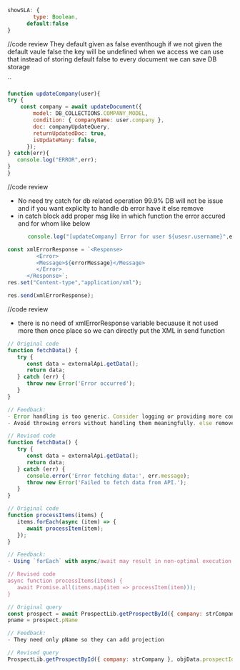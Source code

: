 
```js
showSLA: {
		type: Boolean,
      default:false
}
```

//code review
They default given as false eventhough if we not given the default vaule false the key will be undefined when we access we can use that instead of storing default false to every document we can save DB storage 

``

```js
function updateCompany(user){
try {
    const company = await updateDocument({
        model: DB_COLLECTIONS.COMPANY_MODEL,
        condition: { companyName: user.company },
        doc: companyUpdateQuery,
        returnUpdatedDoc: true,
        isUpdateMany: false,
      });
} catch(err){
   console.log("ERROR",err);
}
}
```

//code review
- No need try catch for db related operation 99.9% DB will not be issue and if you want expliclty to handle db error have it else remove 
- in catch block add proper msg like in which function the error accured and for whom like below
   ```js
      console.log("[updateCompany] Error for user ${usesr.username}",error)
   ```

```js
const xmlErrorResponse = `<Response>
         <Error>
         <Message>${errorMessage}</Message>
         </Error>
      </Response>`;
res.set("Content-type","application/xml");

res.send(xmlErrorResponse);
```
//code review 
- there is no need of xmlErrorResponse variable becuause it not used more then once place so we can directly put the XML in send function 

```js
// Original code
function fetchData() {
   try {
      const data = externalApi.getData();
      return data;
   } catch (err) {
      throw new Error('Error occurred');
   }
}

// Feedback:
- Error handling is too generic. Consider logging or providing more context for debugging.
- Avoid throwing errors without handling them meaningfully. else remove the try catch

// Revised code
function fetchData() {
   try {
      const data = externalApi.getData();
      return data;
   } catch (err) {
      console.error('Error fetching data:', err.message);
      throw new Error('Failed to fetch data from API.');
   }
}

```

```js
// Original code
function processItems(items) {
   items.forEach(async (item) => {
      await processItem(item);
   });
}

// Feedback:
- Using `forEach` with async/await may result in non-optimal execution. Consider using `Promise.all()` for better performance.

// Revised code
async function processItems(items) {
   await Promise.all(items.map(item => processItem(item)));
}
```

```js
// Original query
const prospect = await ProspectLib.getProspectById({ company: strCompany }, objData.prospectId)
pname = prospect.pName

// Feedback:
- They need only pName so they can add projection 

// Revised query
ProspectLib.getProspectById({ company: strCompany }, objData.prospectId,"pName")

```
